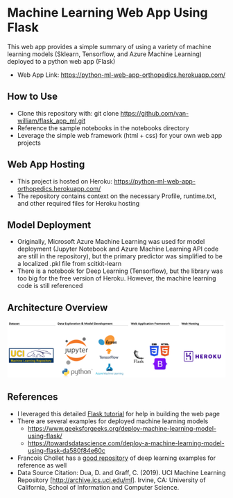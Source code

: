 # Machine Learning Web App Using Flask
This web app provides a simple summary of using a variety of machine learning models (Sklearn, Tensorflow, and Azure Machine Learning) deployed to a python web app (Flask)
- Web App Link: https://python-ml-web-app-orthopedics.herokuapp.com/


## How to Use
- Clone this repository with: git clone https://github.com/van-william/flask_app_ml.git
- Reference the sample notebooks in the notebooks directory
- Leverage the simple web framework (html + css) for your own web app projects

## Web App Hosting
- This project is hosted on Heroku: https://python-ml-web-app-orthopedics.herokuapp.com/
- The repository contains context on the necessary Profile, runtime.txt, and other required files for Heroku hosting

## Model Deployment
- Originally, Microsoft Azure Machine Learning was used for model deployment (Jupyter Notebook and Azure Machine Learning API code are still in the repository), but the primary predictor was simplified to be a localized .pkl file from scitkit-learn
- There is a notebook for Deep Learning (Tensorflow), but the library was too big for the free version of Heroku.  However, the machine learning code is still referenced

## Architecture Overview
![Architecture Overview](https://github.com/van-william/flask_app_ml/blob/main/static/images/architecture.PNG)

## References
- I leveraged this detailed [Flask tutorial](https://www.youtube.com/playlist?list=PLCC34OHNcOtolz2Vd9ZSeSXWc8Bq23yEz) for help in building the web page
- There are several examples for deployed machine learning models
    - https://www.geeksforgeeks.org/deploy-machine-learning-model-using-flask/
    - https://towardsdatascience.com/deploy-a-machine-learning-model-using-flask-da580f84e60c
- Francois Chollet has a [good repository](https://github.com/fchollet/deep-learning-with-python-notebooks) of deep learning examples for reference as well
- Data Source Citation: Dua, D. and Graff, C. (2019). UCI Machine Learning Repository [http://archive.ics.uci.edu/ml]. Irvine, CA: University of California, School of Information and Computer Science.
